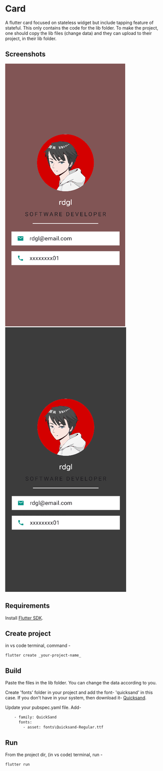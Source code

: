 # Card

A flutter card focused on stateless widget but include tapping feature of stateful. This only contains the code for the lib folder. To make the project, one should copy the lib files (change data) and they can upload to their project, in their lib folder.

## Screenshots

![Screenshot 1](images/screenshot1.png)
![Screenshot 2](images/screenshot2.png)

## Requirements

Install [Flutter SDK](https://docs.flutter.dev/get-started/install).

## Create project

in vs code terminal, command - 

```
flutter create _your-project-name_
```

## Build

Paste the files in the lib folder. You can change the data according to you.

Create 'fonts' folder in your project and add the font- 'quicksand' in this case. If you don't have in your system, then download it- [Quicksand](https://fonts.google.com/specimen/Quicksand).

Update your pubspec.yaml file.
Add-
```
    - family: QuickSand
      fonts:
        - asset: fonts\Quicksand-Regular.ttf
```

## Run

From the project dir, (in vs code) terminal, run -

```
flutter run
```
